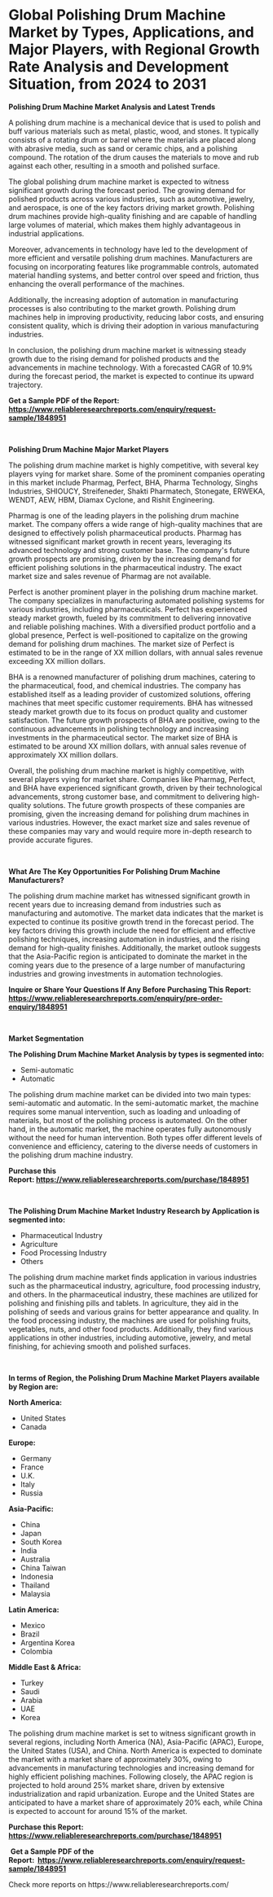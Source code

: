 <p><h1>Global Polishing Drum Machine Market by Types, Applications, and Major Players, with Regional Growth Rate Analysis and Development Situation, from 2024 to 2031</h1></p><p><strong>Polishing Drum Machine Market Analysis and Latest Trends</strong></p>
<p><p>A polishing drum machine is a mechanical device that is used to polish and buff various materials such as metal, plastic, wood, and stones. It typically consists of a rotating drum or barrel where the materials are placed along with abrasive media, such as sand or ceramic chips, and a polishing compound. The rotation of the drum causes the materials to move and rub against each other, resulting in a smooth and polished surface.</p><p>The global polishing drum machine market is expected to witness significant growth during the forecast period. The growing demand for polished products across various industries, such as automotive, jewelry, and aerospace, is one of the key factors driving market growth. Polishing drum machines provide high-quality finishing and are capable of handling large volumes of material, which makes them highly advantageous in industrial applications.</p><p>Moreover, advancements in technology have led to the development of more efficient and versatile polishing drum machines. Manufacturers are focusing on incorporating features like programmable controls, automated material handling systems, and better control over speed and friction, thus enhancing the overall performance of the machines.</p><p>Additionally, the increasing adoption of automation in manufacturing processes is also contributing to the market growth. Polishing drum machines help in improving productivity, reducing labor costs, and ensuring consistent quality, which is driving their adoption in various manufacturing industries.</p><p>In conclusion, the polishing drum machine market is witnessing steady growth due to the rising demand for polished products and the advancements in machine technology. With a forecasted CAGR of 10.9% during the forecast period, the market is expected to continue its upward trajectory.</p></p>
<p><strong>Get a Sample PDF of the Report:&nbsp; <a href="https://www.reliableresearchreports.com/enquiry/request-sample/1848951">https://www.reliableresearchreports.com/enquiry/request-sample/1848951</a></strong></p>
<p>&nbsp;</p>
<p><strong>Polishing Drum Machine Major Market Players</strong></p>
<p><p>The polishing drum machine market is highly competitive, with several key players vying for market share. Some of the prominent companies operating in this market include Pharmag, Perfect, BHA, Pharma Technology, Singhs Industries, SHIOUCY, Streifeneder, Shakti Pharmatech, Stonegate, ERWEKA, WENDT, AEW, HBM, Diamax Cyclone, and Rishit Engineering. </p><p>Pharmag is one of the leading players in the polishing drum machine market. The company offers a wide range of high-quality machines that are designed to effectively polish pharmaceutical products. Pharmag has witnessed significant market growth in recent years, leveraging its advanced technology and strong customer base. The company's future growth prospects are promising, driven by the increasing demand for efficient polishing solutions in the pharmaceutical industry. The exact market size and sales revenue of Pharmag are not available.</p><p>Perfect is another prominent player in the polishing drum machine market. The company specializes in manufacturing automated polishing systems for various industries, including pharmaceuticals. Perfect has experienced steady market growth, fueled by its commitment to delivering innovative and reliable polishing machines. With a diversified product portfolio and a global presence, Perfect is well-positioned to capitalize on the growing demand for polishing drum machines. The market size of Perfect is estimated to be in the range of XX million dollars, with annual sales revenue exceeding XX million dollars.</p><p>BHA is a renowned manufacturer of polishing drum machines, catering to the pharmaceutical, food, and chemical industries. The company has established itself as a leading provider of customized solutions, offering machines that meet specific customer requirements. BHA has witnessed steady market growth due to its focus on product quality and customer satisfaction. The future growth prospects of BHA are positive, owing to the continuous advancements in polishing technology and increasing investments in the pharmaceutical sector. The market size of BHA is estimated to be around XX million dollars, with annual sales revenue of approximately XX million dollars.</p><p>Overall, the polishing drum machine market is highly competitive, with several players vying for market share. Companies like Pharmag, Perfect, and BHA have experienced significant growth, driven by their technological advancements, strong customer base, and commitment to delivering high-quality solutions. The future growth prospects of these companies are promising, given the increasing demand for polishing drum machines in various industries. However, the exact market size and sales revenue of these companies may vary and would require more in-depth research to provide accurate figures.</p></p>
<p>&nbsp;</p>
<p><strong>What Are The Key Opportunities For Polishing Drum Machine Manufacturers?</strong></p>
<p><p>The polishing drum machine market has witnessed significant growth in recent years due to increasing demand from industries such as manufacturing and automotive. The market data indicates that the market is expected to continue its positive growth trend in the forecast period. The key factors driving this growth include the need for efficient and effective polishing techniques, increasing automation in industries, and the rising demand for high-quality finishes. Additionally, the market outlook suggests that the Asia-Pacific region is anticipated to dominate the market in the coming years due to the presence of a large number of manufacturing industries and growing investments in automation technologies.</p></p>
<p><strong>Inquire or Share Your Questions If Any Before Purchasing This Report: <a href="https://www.reliableresearchreports.com/enquiry/pre-order-enquiry/1848951">https://www.reliableresearchreports.com/enquiry/pre-order-enquiry/1848951</a></strong></p>
<p>&nbsp;</p>
<p><strong>Market Segmentation</strong></p>
<p><strong>The Polishing Drum Machine Market Analysis by types is segmented into:</strong></p>
<p><ul><li>Semi-automatic</li><li>Automatic</li></ul></p>
<p><p>The polishing drum machine market can be divided into two main types: semi-automatic and automatic. In the semi-automatic market, the machine requires some manual intervention, such as loading and unloading of materials, but most of the polishing process is automated. On the other hand, in the automatic market, the machine operates fully autonomously without the need for human intervention. Both types offer different levels of convenience and efficiency, catering to the diverse needs of customers in the polishing drum machine industry.</p></p>
<p><strong>Purchase this Report:&nbsp;<a href="https://www.reliableresearchreports.com/purchase/1848951">https://www.reliableresearchreports.com/purchase/1848951</a></strong></p>
<p>&nbsp;</p>
<p><strong>The Polishing Drum Machine Market Industry Research by Application is segmented into:</strong></p>
<p><ul><li>Pharmaceutical Industry</li><li>Agriculture</li><li>Food Processing Industry</li><li>Others</li></ul></p>
<p><p>The polishing drum machine market finds application in various industries such as the pharmaceutical industry, agriculture, food processing industry, and others. In the pharmaceutical industry, these machines are utilized for polishing and finishing pills and tablets. In agriculture, they aid in the polishing of seeds and various grains for better appearance and quality. In the food processing industry, the machines are used for polishing fruits, vegetables, nuts, and other food products. Additionally, they find various applications in other industries, including automotive, jewelry, and metal finishing, for achieving smooth and polished surfaces.</p></p>
<p>&nbsp;</p>
<p><strong>In terms of Region, the Polishing Drum Machine Market Players available by Region are:</strong></p>
<p>
    <p> <strong> North America: </strong>
        <ul>
            <li>United States</li>
            <li>Canada</li>
        </ul>
        </p> 
    <p> <strong> Europe: </strong>
        <ul>
            <li>Germany</li>
            <li>France</li>
            <li>U.K.</li>
            <li>Italy</li>
            <li>Russia</li>
        </ul>
        </p> 
    <p> <strong> Asia-Pacific: </strong>
        <ul>
            <li>China</li>
            <li>Japan</li>
            <li>South Korea</li>
            <li>India</li>
            <li>Australia</li>
            <li>China Taiwan</li>
            <li>Indonesia</li>
            <li>Thailand</li>
            <li>Malaysia</li>
        </ul>
        </p> 
    <p> <strong> Latin America: </strong>
        <ul>
            <li>Mexico</li>
            <li>Brazil</li>
            <li>Argentina Korea</li>
            <li>Colombia</li>
        </ul>
        </p> 
    <p> <strong> Middle East & Africa: </strong>
        <ul>
            <li>Turkey</li>
            <li>Saudi</li>
            <li>Arabia</li>
            <li>UAE</li>
            <li>Korea</li>
        </ul>
    </p>
    </p>
<p><p>The polishing drum machine market is set to witness significant growth in several regions, including North America (NA), Asia-Pacific (APAC), Europe, the United States (USA), and China. North America is expected to dominate the market with a market share of approximately 30%, owing to advancements in manufacturing technologies and increasing demand for highly efficient polishing machines. Following closely, the APAC region is projected to hold around 25% market share, driven by extensive industrialization and rapid urbanization. Europe and the United States are anticipated to have a market share of approximately 20% each, while China is expected to account for around 15% of the market.</p></p>
<p><strong>Purchase this Report: <a href="https://www.reliableresearchreports.com/purchase/1848951">https://www.reliableresearchreports.com/purchase/1848951</a></strong></p>
<p>&nbsp;<strong>Get a Sample PDF of the Report:&nbsp;&nbsp;<a href="https://www.reliableresearchreports.com/enquiry/request-sample/1848951">https://www.reliableresearchreports.com/enquiry/request-sample/1848951</a></strong></p>
<p><strong></strong></p>
<p>Check more reports on https://www.reliableresearchreports.com/</p>